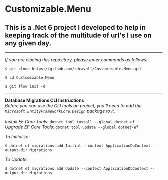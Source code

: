 ﻿# Customizable.Menu
## This is a .Net 6 project I developed to help in keeping track of the multitude of url's I use on any given day.

<hr />

_If you are cloning this repository, please enter commands as follows:_

```
$ git clone https://github.com/cdcavell/Customizable.Menu.git

$ cd Customizable.Menu

$ git flow init -d
```

<hr />

__Database Migrations CLI Instructions__
<br />
_Before you can use the CLI tools on project, you'll need to add the `Microsoft.EntityFrameworkCore.Design` package to it._
<br />
<br />_Install EF Core Tools:_ `dotnet tool install --global dotnet-ef`
<br />_Upgrade EF Core Tools:_ `dotnet tool update --global dotnet-ef`

_To Initialize:_

```
$ dotnet ef migrations add Initial --context ApplicationDbContext --output-dir Migrations
```

_To Update:_

```
$ dotnet ef migrations add Update --context ApplicationDbContext --output-dir Migrations
```
